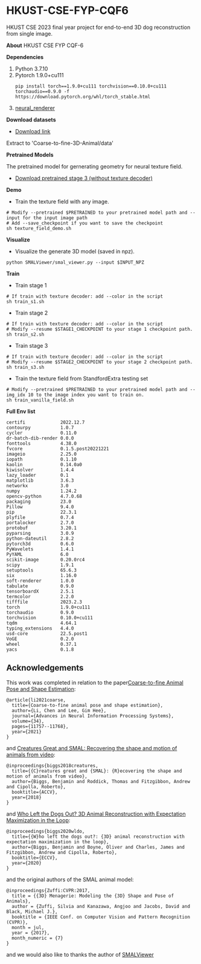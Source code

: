 # HKUST-CSE-FYP-CQF6
HKUST CSE 2023 final year project for end-to-end 3D dog reconstruction from single image.

**About**
HKUST CSE FYP CQF-6 

**Dependencies**
1. Python 3.7.10
2. Pytorch 1.9.0+cu111
   ```
   pip install torch==1.9.0+cu111 torchvision==0.10.0+cu111 torchaudio==0.9.0 -f https://download.pytorch.org/whl/torch_stable.html
   ```
3. [neural_renderer](https://github.com/daniilidis-group/neural_renderer)



**Download datasets**
* [Download link](https://hkustconnect-my.sharepoint.com/:u:/g/personal/yhuangdl_connect_ust_hk/EWEU3HaiimpFrheh4cUuDz8Bb_CtMfouG6TLZJlO5VOWXw?e=j3GhVG)

Extract to 'Coarse-to-fine-3D-Animal/data' 

**Pretrained Models**
    
The pretrained model for gernerating geometry for neural texture field.

* [Download pretrained stage 3 (without texture decoder)](https://drive.google.com/file/d/1q_VIWcyUgrr4FxhDTEpX8fKdJQ-2hDLH/view?usp=sharing)
  
**Demo**

* Train the texture field with any image.

```
# Modify --pretrained $PRETRAINED to your pretrained model path and --input for the input image path 
# Add --save_checkpoint if you want to save the checkpoint
sh texture_field_demo.sh
```

**Visualize**

* Visualize the generate 3D model (saved in npz). 
```
python SMALViewer/smal_viewer.py --input $INPUT_NPZ
```

**Train**

* Train stage 1

```
# If train with texture decoder: add --color in the script
sh train_s1.sh
```

* Train stage 2

```
# If train with texture decoder: add --color in the script
# Modify --resume $STAGE1_CHECKPOINT to your stage 1 checkpoint path.
sh train_s2.sh
```

* Train stage 3

```
# If train with texture decoder: add --color in the script
# Modify --resume $STAGE2_CHECKPOINT to your stage 2 checkpoint path.
sh train_s3.sh
```

* Train the texture field from StandfordExtra testing set

```
# Modify --pretrained $PRETRAINED to your pretrained model path and --img_idx 10 to the image index you want to train on.
sh train_vanilla_field.sh
```




**Full Env list**
```
certifi             2022.12.7
contourpy           1.0.7
cycler              0.11.0
dr-batch-dib-render 0.0.0
fonttools           4.38.0
fvcore              0.1.5.post20221221
imageio             2.25.0
iopath              0.1.10
kaolin              0.14.0a0 
kiwisolver          1.4.4
lazy_loader         0.1
matplotlib          3.6.3
networkx            3.0
numpy               1.24.2
opencv-python       4.7.0.68
packaging           23.0
Pillow              9.4.0
pip                 22.3.1
plyfile             0.7.4
portalocker         2.7.0
protobuf            3.20.1
pyparsing           3.0.9
python-dateutil     2.8.2
pytorch3d           0.6.0              
PyWavelets          1.4.1
PyYAML              6.0
scikit-image        0.20.0rc4
scipy               1.9.1
setuptools          65.6.3
six                 1.16.0
soft-renderer       1.0.0
tabulate            0.9.0
tensorboardX        2.5.1
termcolor           2.2.0
tifffile            2023.2.3
torch               1.9.0+cu111
torchaudio          0.9.0
torchvision         0.10.0+cu111
tqdm                4.64.1
typing_extensions   4.4.0
usd-core            22.5.post1
VoGE                0.2.0
wheel               0.37.1
yacs                0.1.8
```

## Acknowledgements
This work was completed in relation to the paper[Coarse-to-fine Animal Pose and Shape Estimation](https://arxiv.org/abs/2111.08176):
```
@article{li2021coarse,
  title={Coarse-to-fine animal pose and shape estimation},
  author={Li, Chen and Lee, Gim Hee},
  journal={Advances in Neural Information Processing Systems},
  volume={34},
  pages={11757--11768},
  year={2021}
}
```

and [Creatures Great and SMAL: Recovering the shape and motion of animals from video](https://arxiv.org/abs/1811.05804):
```
@inproceedings{biggs2018creatures,
  title={{C}reatures great and {SMAL}: {R}ecovering the shape and motion of animals from video},
  author={Biggs, Benjamin and Roddick, Thomas and Fitzgibbon, Andrew and Cipolla, Roberto},
  booktitle={ACCV},
  year={2018}
}
```

and [Who Left the Dogs Out? 3D Animal Reconstruction with Expectation Maximization in the Loop](https://arxiv.org/abs/2007.11110):
```
@inproceedings{biggs2020wldo,
  title={{W}ho left the dogs out?: {3D} animal reconstruction with expectation maximization in the loop},
  author={Biggs, Benjamin and Boyne, Oliver and Charles, James and Fitzgibbon, Andrew and Cipolla, Roberto},
  booktitle={ECCV},
  year={2020}
}
```

and the original authors of the SMAL animal model:
```
@inproceedings{Zuffi:CVPR:2017,
  title = {{3D} Menagerie: Modeling the {3D} Shape and Pose of Animals},
  author = {Zuffi, Silvia and Kanazawa, Angjoo and Jacobs, David and Black, Michael J.},
  booktitle = {IEEE Conf. on Computer Vision and Pattern Recognition (CVPR)},
  month = jul,
  year = {2017},
  month_numeric = {7}
}
```
and we would also like to thanks the author of [SMALViewer](https://github.com/benjiebob/SMALViewer)